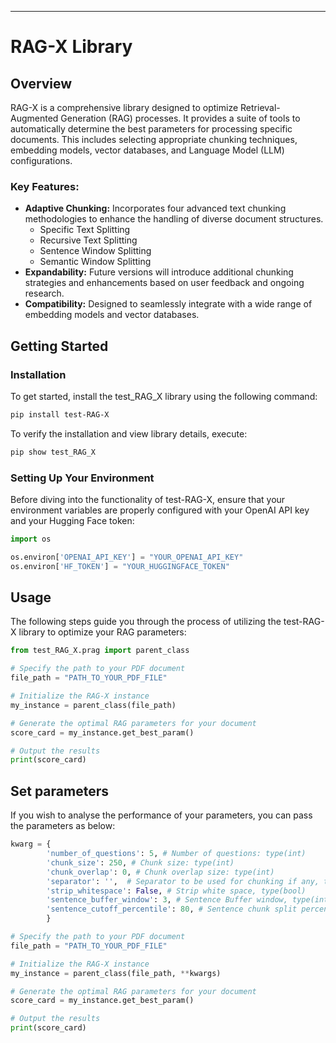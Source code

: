 
---

# RAG-X Library

## Overview

RAG-X is a comprehensive library designed to optimize Retrieval-Augmented Generation (RAG) processes. It provides a suite of tools to automatically determine the best parameters for processing specific documents. This includes selecting appropriate chunking techniques, embedding models, vector databases, and Language Model (LLM) configurations.

### Key Features:
- **Adaptive Chunking:** Incorporates four advanced text chunking methodologies to enhance the handling of diverse document structures.
  - Specific Text Splitting
  - Recursive Text Splitting
  - Sentence Window Splitting
  - Semantic Window Splitting
- **Expandability:** Future versions will introduce additional chunking strategies and enhancements based on user feedback and ongoing research.
- **Compatibility:** Designed to seamlessly integrate with a wide range of embedding models and vector databases.

## Getting Started

### Installation

To get started, install the test_RAG_X library using the following command:

```bash
pip install test-RAG-X
```

To verify the installation and view library details, execute:

```bash
pip show test_RAG_X
```

### Setting Up Your Environment

Before diving into the functionality of test-RAG-X, ensure that your environment variables are properly configured with your OpenAI API key and your Hugging Face token:

```python
import os

os.environ['OPENAI_API_KEY'] = "YOUR_OPENAI_API_KEY"
os.environ['HF_TOKEN'] = "YOUR_HUGGINGFACE_TOKEN"
```

## Usage

The following steps guide you through the process of utilizing the test-RAG-X library to optimize your RAG parameters:

```python
from test_RAG_X.prag import parent_class

# Specify the path to your PDF document
file_path = "PATH_TO_YOUR_PDF_FILE"

# Initialize the RAG-X instance
my_instance = parent_class(file_path)

# Generate the optimal RAG parameters for your document
score_card = my_instance.get_best_param()

# Output the results
print(score_card)
```


## Set parameters

If you wish to analyse the performance of your parameters, you can pass the parameters as below:
```python
kwarg = {
        'number_of_questions': 5, # Number of questions: type(int)
        'chunk_size': 250, # Chunk size: type(int)
        'chunk_overlap': 0, # Chunk overlap size: type(int)
        'separator': '',  # Separator to be used for chunking if any, type(str)
        'strip_whitespace': False, # Strip white space, type(bool)
        'sentence_buffer_window': 3, # Sentence Buffer window, type(int) 
        'sentence_cutoff_percentile': 80, # Sentence chunk split percentile for spliting context, type(int), range(1,100)
        }

# Specify the path to your PDF document
file_path = "PATH_TO_YOUR_PDF_FILE"

# Initialize the RAG-X instance
my_instance = parent_class(file_path, **kwargs)

# Generate the optimal RAG parameters for your document
score_card = my_instance.get_best_param()

# Output the results
print(score_card)
```

